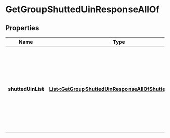 

# GetGroupShuttedUinResponseAllOf


## Properties

| Name | Type | Description | Notes |
|------------ | ------------- | ------------- | -------------|
|**shuttedUinList** | [**List&lt;GetGroupShuttedUinResponseAllOfShuttedUinList&gt;**](GetGroupShuttedUinResponseAllOfShuttedUinList.md) | 返回结果为禁言用户信息数组，内容包括被禁言的成员 ID，及其被禁言到的时间（使用 UTC 时间，即世界协调时间） |  [optional] |



